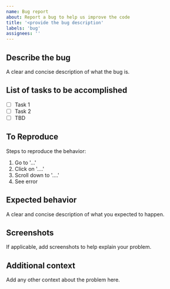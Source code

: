 ```yaml
---
name: Bug report
about: Report a bug to help us improve the code
title: '<provide the bug description'
labels: 'bug'
assignees: ''
---
```


## Describe the bug

A clear and concise description of what the bug is.

## List of tasks to be accomplished

- [ ] Task 1
- [ ] Task 2
- [ ] TBD

## To Reproduce

Steps to reproduce the behavior:

1. Go to '...'
2. Click on '....'
3. Scroll down to '....'
4. See error

## Expected behavior

A clear and concise description of what you expected to happen.

## Screenshots

If applicable, add screenshots to help explain your problem.

## Additional context

Add any other context about the problem here.
